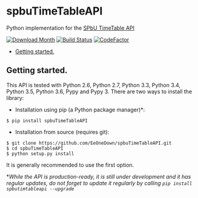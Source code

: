 # spbuTimeTableAPI
Python implementation for the [SPbU TimeTable API](https://timetable.spbu.ru/help/ui/index)

[![Download Month](https://img.shields.io/pypi/v/spbuTimetableAPI.svg)](https://pypi.python.org/pypi/spbuTimetableAPI)
[![Build Status](https://travis-ci.org/EeOneDown/spbuTimetableAPI.svg?branch=master)](https://travis-ci.org/EeOneDown/spbuTimetableAPI)
[![CodeFactor](https://www.codefactor.io/repository/github/eeonedown/spbutimetableapi/badge/master)](https://www.codefactor.io/repository/github/eeonedown/spbutimetableapi/overview/master)

* [Getting started.](#getting-started)

## Getting started.

This API is tested with Python 2.6, Python 2.7, Python 3.3, Python 3.4, Python 3.5, Python 3.6, Pypy and Pypy 3.
There are two ways to install the library:

* Installation using pip (a Python package manager)*:

```
$ pip install spbuTimeTableAPI
```
* Installation from source (requires git):

```
$ git clone https://github.com/EeOneDown/spbuTimeTableAPI.git
$ cd spbuTimeTableAPI
$ python setup.py install
```

It is generally recommended to use the first option.

**While the API is production-ready, it is still under development and it has regular updates, do not forget to update it regularly by calling `pip install spbutimtableapi --upgrade`*
